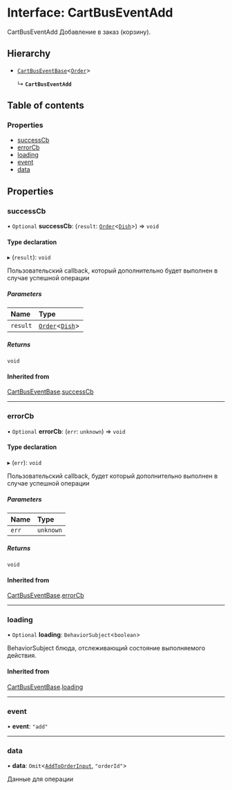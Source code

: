 # Interface: CartBusEventAdd

CartBusEventAdd
Добавление в заказ (корзину).

## Hierarchy

- [`CartBusEventBase`](CartBusEventBase.md)<[`Order`](Order.md)\>

  ↳ **`CartBusEventAdd`**

## Table of contents

### Properties

- [successCb](CartBusEventAdd.md#successcb)
- [errorCb](CartBusEventAdd.md#errorcb)
- [loading](CartBusEventAdd.md#loading)
- [event](CartBusEventAdd.md#event)
- [data](CartBusEventAdd.md#data)

## Properties

### successCb

• `Optional` **successCb**: (`result`: [`Order`](Order.md)<[`Dish`](Dish.md)\>) => `void`

#### Type declaration

▸ (`result`): `void`

Пользовательский callback, который дополнительно будет выполнен в случае успешной операции

##### Parameters

| Name | Type |
| :------ | :------ |
| `result` | [`Order`](Order.md)<[`Dish`](Dish.md)\> |

##### Returns

`void`

#### Inherited from

[CartBusEventBase](CartBusEventBase.md).[successCb](CartBusEventBase.md#successcb)

___

### errorCb

• `Optional` **errorCb**: (`err`: `unknown`) => `void`

#### Type declaration

▸ (`err`): `void`

Пользовательский callback, будет который дополнительно  выполнен в случае успешной операции

##### Parameters

| Name | Type |
| :------ | :------ |
| `err` | `unknown` |

##### Returns

`void`

#### Inherited from

[CartBusEventBase](CartBusEventBase.md).[errorCb](CartBusEventBase.md#errorcb)

___

### loading

• `Optional` **loading**: `BehaviorSubject`<`boolean`\>

BehaviorSubject блюда, отслеживающий состояние выполняемого действия.

#### Inherited from

[CartBusEventBase](CartBusEventBase.md).[loading](CartBusEventBase.md#loading)

___

### event

• **event**: ``"add"``

___

### data

• **data**: `Omit`<[`AddToOrderInput`](AddToOrderInput.md), ``"orderId"``\>

Данные для операции
